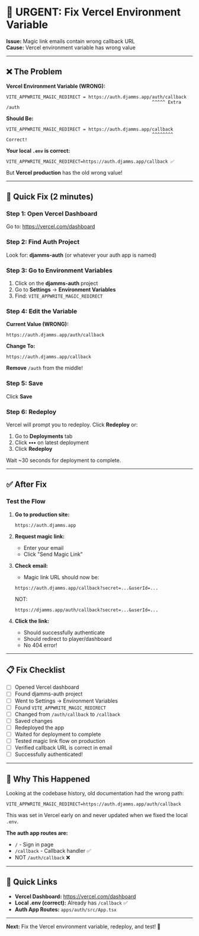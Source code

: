 # 🔧 URGENT: Fix Vercel Environment Variable

**Issue:** Magic link emails contain wrong callback URL  
**Cause:** Vercel environment variable has wrong value

---

## ❌ The Problem

**Vercel Environment Variable (WRONG):**
```
VITE_APPWRITE_MAGIC_REDIRECT = https://auth.djamms.app/auth/callback
                                                       ^^^^^ Extra /auth
```

**Should Be:**
```
VITE_APPWRITE_MAGIC_REDIRECT = https://auth.djamms.app/callback
                                                       ^^^^^^^^ Correct!
```

**Your local `.env` is correct:**
```
VITE_APPWRITE_MAGIC_REDIRECT=https://auth.djamms.app/callback ✅
```

But **Vercel production** has the old wrong value!

---

## 🚀 Quick Fix (2 minutes)

### Step 1: Open Vercel Dashboard

Go to: https://vercel.com/dashboard

### Step 2: Find Auth Project

Look for: **djamms-auth** (or whatever your auth app is named)

### Step 3: Go to Environment Variables

1. Click on the **djamms-auth** project
2. Go to **Settings** → **Environment Variables**
3. Find: `VITE_APPWRITE_MAGIC_REDIRECT`

### Step 4: Edit the Variable

**Current Value (WRONG):**
```
https://auth.djamms.app/auth/callback
```

**Change To:**
```
https://auth.djamms.app/callback
```

**Remove** `/auth` from the middle!

### Step 5: Save

Click **Save**

### Step 6: Redeploy

Vercel will prompt you to redeploy. Click **Redeploy** or:

1. Go to **Deployments** tab
2. Click **•••** on latest deployment  
3. Click **Redeploy**

Wait ~30 seconds for deployment to complete.

---

## ✅ After Fix

### Test the Flow

1. **Go to production site:**
   ```
   https://auth.djamms.app
   ```

2. **Request magic link:**
   - Enter your email
   - Click "Send Magic Link"

3. **Check email:**
   - Magic link URL should now be:
   ```
   https://auth.djamms.app/callback?secret=...&userId=...
   ```
   NOT:
   ```
   https://djamms.app/auth/callback?secret=...&userId=...
   ```

4. **Click the link:**
   - Should successfully authenticate
   - Should redirect to player/dashboard
   - No 404 error!

---

## 📋 Fix Checklist

- [ ] Opened Vercel dashboard
- [ ] Found djamms-auth project
- [ ] Went to Settings → Environment Variables
- [ ] Found `VITE_APPWRITE_MAGIC_REDIRECT`
- [ ] Changed from `/auth/callback` to `/callback`
- [ ] Saved changes
- [ ] Redeployed the app
- [ ] Waited for deployment to complete
- [ ] Tested magic link flow on production
- [ ] Verified callback URL is correct in email
- [ ] Successfully authenticated!

---

## 🎯 Why This Happened

Looking at the codebase history, old documentation had the wrong path:
```
VITE_APPWRITE_MAGIC_REDIRECT=https://auth.djamms.app/auth/callback
```

This was set in Vercel early on and never updated when we fixed the local `.env`.

**The auth app routes are:**
- `/` - Sign in page
- `/callback` - Callback handler ✅
- NOT `/auth/callback` ❌

---

## 🔗 Quick Links

- **Vercel Dashboard:** https://vercel.com/dashboard
- **Local .env (correct):** Already has `/callback` ✅
- **Auth App Routes:** `apps/auth/src/App.tsx`

---

**Next:** Fix the Vercel environment variable, redeploy, and test! 🚀
